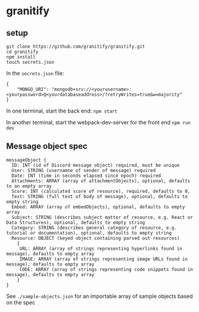 # granitify

## setup
```
git clone https://github.com/granitify/granitify.git
cd granitify
npm install
touch secrets.json
```

In the `secrets.json` file:
```
{
	"MONGO_URI": "mongodb+srv://<yourusername>:<yourpassword>@<yourdatabaseaddress>/?retryWrites=true&w=majority"
}
```

In one terminal, start the back end:
`npm start`

In another terminal, start the webpack-dev-server for the front end
`npm run dev`



## Message object spec
```
messageObject { 
  ID: INT (id of Discord message object) required, must be unique
  User: STRING (usernamne of sender of message) required
  Date: INT (time in seconds elapsed since epoch) required
  Attachments: ARRAY (array of attachmentObjects), optional, defaults to an empty array
  Score: INT (calculated score of resource), required, defaults to 0,
  Text: STRING (full text of body of message), optional, defaults to empty string
  Embed: ARRAY (array of embedObjects), optional, defaults to empty array
  Subject: STRING (describes subject matter of resource, e.g. React or Data Structures), optional, defaults to empty string
  Category: STRING (describes general category of resource, e.g. tutorial or documentation), optional, defaults to empty string
  Resource: OBJECT (keyed object containing parsed out resources)
    {
     URL: ARRAY (array of strings representing hyperlinks found in message), defaults to empty array
     IMAGE: ARRAY (array of strings representing image URLs found in message), defaults to empty array
     CODE: ARRAY (array of strings representing code snippets found in message), defaults to empty array
    }
}
 ```
See `./sample-objects.json` for an importable array of sample objects based on the spec